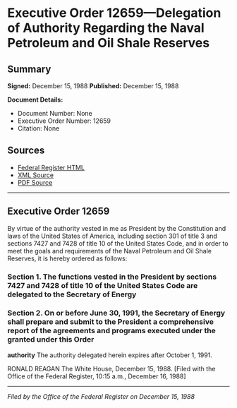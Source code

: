 # Executive Order 12659—Delegation of Authority Regarding the Naval Petroleum and Oil Shale Reserves

## Summary

**Signed:** December 15, 1988
**Published:** December 15, 1988

**Document Details:**
- Document Number: None
- Executive Order Number: 12659
- Citation: None

## Sources
- [Federal Register HTML](https://www.presidency.ucsb.edu/documents/executive-order-12659-delegation-authority-regarding-the-naval-petroleum-and-oil-shale)
- [XML Source](None)
- [PDF Source](None)

---

## Executive Order 12659

By virtue of the authority vested in me as President by the Constitution and laws of the United States of America, including section 301 of title 3 and sections 7427 and 7428 of title 10 of the United States Code, and in order to meet the goals and requirements of the Naval Petroleum and Oil Shale Reserves, it is hereby ordered as follows:
### Section 1. The functions vested in the President by sections 7427 and 7428 of title 10 of the United States Code are delegated to the Secretary of Energy

### Section 2. On or before June 30, 1991, the Secretary of Energy shall prepare and submit to the President a comprehensive report of the agreements and programs executed under the  granted under this Order

**authority**
 The authority delegated herein expires after October 1, 1991.

RONALD REAGAN
The White House,
December 15, 1988.
[Filed with the Office of the Federal Register, 10:15 a.m., December 16, 1988]

---

*Filed by the Office of the Federal Register on December 15, 1988*
